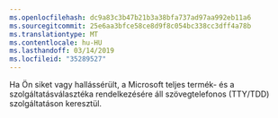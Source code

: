 ```yaml
---
ms.openlocfilehash: dc9a83c3b47b21b3a38bfa737ad97aa992eb11a6
ms.sourcegitcommit: 25e6aa3bfce58ce8d9f8c054bc338cc3dff4a78b
ms.translationtype: MT
ms.contentlocale: hu-HU
ms.lasthandoff: 03/14/2019
ms.locfileid: "35289527"
---
```

Ha Ön siket vagy hallássérült, a Microsoft teljes termék- és a szolgáltatásválasztéka rendelkezésére áll szövegtelefonos (TTY/TDD) szolgáltatáson keresztül.